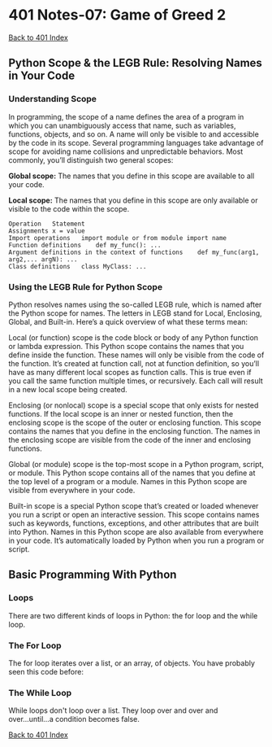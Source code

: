 # 401 Notes-07: Game of Greed 2
[Back to 401 Index](401-index.md)<br>




## Python Scope & the LEGB Rule: Resolving Names in Your Code

### Understanding Scope
In programming, the scope of a name defines the area of a program in which you can unambiguously access that name, such as variables, functions, objects, and so on. A name will only be visible to and accessible by the code in its scope. Several programming languages take advantage of scope for avoiding name collisions and unpredictable behaviors. Most commonly, you’ll distinguish two general scopes:

<b>Global scope:</b> The names that you define in this scope are available to all your code.

<b>Local scope:</b> The names that you define in this scope are only available or visible to the code within the scope.





```
Operation	Statement
Assignments	x = value
Import operations	import module or from module import name
Function definitions	def my_func(): ...
Argument definitions in the context of functions	def my_func(arg1, arg2,... argN): ...
Class definitions	class MyClass: ...

```

### Using the LEGB Rule for Python Scope
Python resolves names using the so-called LEGB rule, which is named after the Python scope for names. The letters in LEGB stand for Local, Enclosing, Global, and Built-in. Here’s a quick overview of what these terms mean:

Local (or function) scope is the code block or body of any Python function or lambda expression. This Python scope contains the names that you define inside the function. These names will only be visible from the code of the function. It’s created at function call, not at function definition, so you’ll have as many different local scopes as function calls. This is true even if you call the same function multiple times, or recursively. Each call will result in a new local scope being created.

Enclosing (or nonlocal) scope is a special scope that only exists for nested functions. If the local scope is an inner or nested function, then the enclosing scope is the scope of the outer or enclosing function. This scope contains the names that you define in the enclosing function. The names in the enclosing scope are visible from the code of the inner and enclosing functions.

Global (or module) scope is the top-most scope in a Python program, script, or module. This Python scope contains all of the names that you define at the top level of a program or a module. Names in this Python scope are visible from everywhere in your code.

Built-in scope is a special Python scope that’s created or loaded whenever you run a script or open an interactive session. This scope contains names such as keywords, functions, exceptions, and other attributes that are built into Python. Names in this Python scope are also available from everywhere in your code. It’s automatically loaded by Python when you run a program or script.

## Basic Programming With Python


### Loops
There are two different kinds of loops in Python: the for loop and the while loop.

### The For Loop
The for loop iterates over a list, or an array, of objects. You have probably seen this code before:


### The While Loop
While loops don't loop over a list. They loop over and over and over...until...a condition becomes false.






[Back to 401 Index](401-index.md)